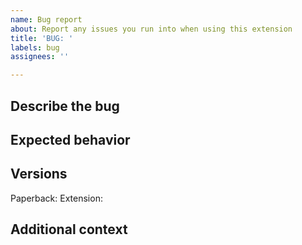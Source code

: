```yaml
---
name: Bug report
about: Report any issues you run into when using this extension
title: 'BUG: '
labels: bug
assignees: ''

---
```


## Describe the bug
<!-- A clear and concise description of what the bug is -->
<!-- Due to a nature of the content, unless necessary, please avoid putting down links in the bug report. Instead, please describe the title that triggers the error you are seeing, or how to trigger the error. -->

## Expected behavior
<!-- A clear and concise description of what you expected to happen. -->

## Versions
<!-- To help with debugging, please enter Paperback and extension's version. -->
Paperback: 
Extension: 

## Additional context
<!-- Add any other context about the problem here. -->
